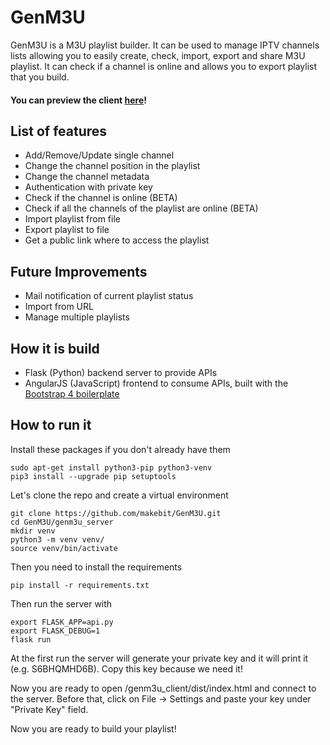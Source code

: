 # GenM3U
GenM3U is a M3U playlist builder. It can be used to manage IPTV channels lists allowing you to easily create, check,
import, export and share M3U playlist.
It can check if a channel is online and allows you to export playlist that you build.

#### You can preview the client [here](https://makebit.github.io/GenM3U/genm3u_client/dist/index.html)!

## List of features
- Add/Remove/Update single channel
- Change the channel position in the playlist
- Change the channel metadata
- Authentication with private key
- Check if the channel is online (BETA)
- Check if all the channels of the playlist are online (BETA)
- Import playlist from file
- Export playlist to file
- Get a public link where to access the playlist

## Future Improvements
- Mail notification of current playlist status
- Import from URL
- Manage multiple playlists


## How it is build
- Flask (Python) backend server to provide APIs
- AngularJS (JavaScript) frontend to consume APIs, built with the [Bootstrap 4 boilerplate](https://github.com/wapbamboogie/bootstrap-4-boilerplate)

## How to run it
Install these packages if you don't already have them
```
sudo apt-get install python3-pip python3-venv
pip3 install --upgrade pip setuptools
```

Let's clone the repo and create a virtual environment
```
git clone https://github.com/makebit/GenM3U.git
cd GenM3U/genm3u_server
mkdir venv
python3 -m venv venv/
source venv/bin/activate
```

Then you need to install the requirements
```
pip install -r requirements.txt
```

Then run the server with
```
export FLASK_APP=api.py
export FLASK_DEBUG=1
flask run
```

At the first run the server will generate your private key and it will print it (e.g. S6BHQMHD6B).
Copy this key because we need it!

Now you are ready to open /genm3u_client/dist/index.html and connect to the server.
Before that, click on File -> Settings and paste your key under "Private Key" field.

Now you are ready to build your playlist!
